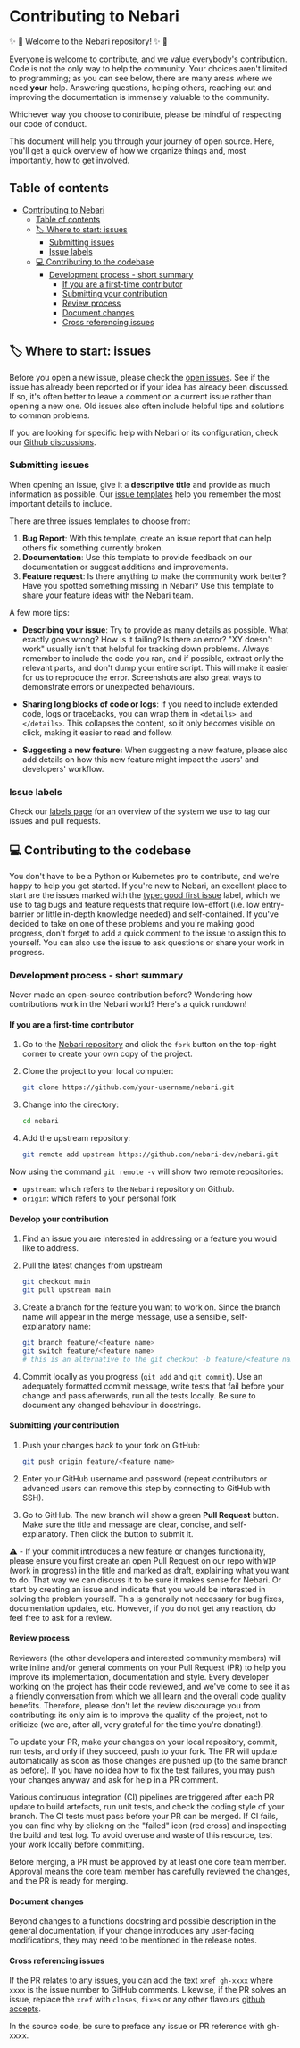 # Contributing to Nebari

:sparkles: :raised_hands: Welcome to the Nebari repository! :sparkles: :raised_hands:

Everyone is welcome to contribute, and we value everybody's contribution. Code is not the only way to help the community. Your choices aren't limited to programming; as you can see
below, there are many areas where we need **your** help. Answering questions, helping others, reaching out and improving the documentation is immensely valuable to the community.

Whichever way you choose to contribute, please be mindful of respecting our code of conduct.

This document will help you through your journey of open source. Here, you'll get a quick overview of how we organize things and, most importantly, how to get involved.

## Table of contents

- [Contributing to Nebari](#contributing-to-nebari)
  - [Table of contents](#table-of-contents)
  - [🏷 Where to start: issues](#-where-to-start-issues)
    - [Submitting issues](#submitting-issues)
    - [Issue labels](#issue-labels)
  - [:computer: Contributing to the codebase](#computer-contributing-to-the-codebase)
    - [Development process - short summary](#development-process---short-summary)
      - [If you are a first-time contributor](#if-you-are-a-first-time-contributor)
      - [Submitting your contribution](#submitting-your-contribution)
      - [Review process](#review-process)
      - [Document changes](#document-changes)
      - [Cross referencing issues](#cross-referencing-issues)

## 🏷 Where to start: issues

Before you open a new issue, please check the [open issues][nebari-issues]. See if the issue has already been reported or if your idea has already been discussed. If so, it's often
better to leave a comment on a current issue rather than opening a new one. Old issues also often include helpful tips and solutions to common problems.

If you are looking for specific help with Nebari or its configuration, check our [Github discussions][nebari-qa].

### Submitting issues

When opening an issue, give it a **descriptive title** and provide as much information as possible. Our [issue templates][nebari-templates] help you remember the most important
details to include.

There are three issues templates to choose from:

1. **Bug Report**: With this template, create an issue report that can help others fix something currently broken.
2. **Documentation**: Use this template to provide feedback on our documentation or suggest additions and improvements.
3. **Feature request**: Is there anything to make the community work better? Have you spotted something missing in Nebari? Use this template to share your feature ideas with the Nebari
   team.

A few more tips:

- **Describing your issue**: Try to provide as many details as possible. What exactly goes wrong? How is it failing? Is there an error? "XY doesn't work" usually isn't that helpful
  for tracking down problems. Always remember to include the code you ran, and if possible, extract only the relevant parts, and don't dump your entire script. This will make it
  easier for us to reproduce the error. Screenshots are also great ways to demonstrate errors or unexpected behaviours.

- **Sharing long blocks of code or logs**: If you need to include extended code, logs or tracebacks, you can wrap them in `<details> and </details>`. This collapses the content, so
  it only becomes visible on click, making it easier to read and follow.

- **Suggesting a new feature:** When suggesting a new feature, please also add details on how this new feature might impact the users' and developers' workflow.

### Issue labels

Check our [labels page][nebari-labels] for an overview of the system we use to tag our issues and pull requests.

## :computer: Contributing to the codebase

You don't have to be a Python or Kubernetes pro to contribute, and we're happy to help you get started. If you're new to Nebari, an excellent place to start are the issues marked
with the [type: good first issue](https://github.com/nebari-dev/nebari/labels/good%20first%20issue) label, which we use to tag bugs and feature requests that require
low-effort (i.e. low entry-barrier or little in-depth knowledge needed) and self-contained. If you've decided to take on one of these problems and you're making good progress,
don't forget to add a quick comment to the issue to assign this to yourself. You can also use the issue to ask questions or share your work in progress.

### Development process - short summary

Never made an open-source contribution before? Wondering how contributions work in the Nebari world? Here's a quick rundown!

#### If you are a first-time contributor

1. Go to the [Nebari repository][nebari-repo] and click the `fork` button on the top-right corner to create your own copy of the project.

2. Clone the project to your local computer:

   ```bash
   git clone https://github.com/your-username/nebari.git
   ```

3. Change into the directory:

   ```bash
   cd nebari
   ```

4. Add the upstream repository:

   ```bash
   git remote add upstream https://github.com/nebari-dev/nebari.git
   ```

Now using the command `git remote -v` will show two remote repositories:

- `upstream`: which refers to the `Nebari` repository on Github.
- `origin`: which refers to your personal fork

#### Develop your contribution

1. Find an issue you are interested in addressing or a feature you would like to address.

2. Pull the latest changes from upstream

   ```bash
   git checkout main
   git pull upstream main
   ```

3. Create a branch for the feature you want to work on. Since the branch name will appear in the merge message, use a sensible, self-explanatory name:

   ```bash
   git branch feature/<feature name>
   git switch feature/<feature name>
   # this is an alternative to the git checkout -b feature/<feature name> command
   ```

4. Commit locally as you progress (`git add` and `git commit`). Use an adequately formatted commit message, write tests that fail before your change and pass afterwards, run all
   the tests locally. Be sure to document any changed behaviour in docstrings.

#### Submitting your contribution

1. Push your changes back to your fork on GitHub:

   ```bash
   git push origin feature/<feature name>
   ```

2. Enter your GitHub username and password (repeat contributors or advanced users can remove this step by connecting to GitHub with SSH).

3. Go to GitHub. The new branch will show a green **Pull Request** button. Make sure the title and message are clear, concise, and self-explanatory. Then click the button to submit
   it.

:warning: - If your commit introduces a new feature or changes functionality, please ensure you first create an open Pull Request on our repo with `WIP` (work in progress) in the
title and marked as draft, explaining what you want to do. That way we can discuss it to be sure it makes sense for Nebari. Or start by creating an issue and indicate that you would
be interested in solving the problem yourself. This is generally not necessary for bug fixes, documentation updates, etc. However, if you do not get any reaction, do feel free to
ask for a review.

#### Review process

Reviewers (the other developers and interested community members) will write inline and/or general comments on your Pull Request (PR) to help you improve its implementation,
documentation and style. Every developer working on the project has their code reviewed, and we've come to see it as a friendly conversation from which we all learn and the overall
code quality benefits. Therefore, please don't let the review discourage you from contributing: its only aim is to improve the quality of the project, not to criticize (we are,
after all, very grateful for the time you're donating!).

To update your PR, make your changes on your local repository, commit, run tests, and only if they succeed, push to your fork. The PR will update automatically as soon as those
changes are pushed up (to the same branch as before). If you have no idea how to fix the test failures, you may push your changes anyway and ask for help in a PR comment.

Various continuous integration (CI) pipelines are triggered after each PR update to build artefacts, run unit tests, and check the coding style of your branch. The CI tests must
pass before your PR can be merged. If CI fails, you can find why by clicking on the "failed" icon (red cross) and inspecting the build and test log. To avoid overuse and waste of
this resource, test your work locally before committing.

Before merging, a PR must be approved by at least one core team member. Approval means the core team member has carefully reviewed the changes, and the PR is ready for merging.

#### Document changes

Beyond changes to a functions docstring and possible description in the general documentation, if your change introduces any user-facing modifications, they may need to be
mentioned in the release notes.

#### Cross referencing issues

If the PR relates to any issues, you can add the text `xref gh-xxxx` where `xxxx` is the issue number to GitHub comments. Likewise, if the PR solves an issue, replace the `xref`
with `closes`, `fixes` or any other flavours [github accepts](https://help.github.com/en/articles/closing-issues-using-keywords).

In the source code, be sure to preface any issue or PR reference with gh-xxxx.

<!-- Links -->

[nebari-issues]: https://github.com/nebari-dev/nebari/issues
[nebari-labels]: https://github.com/nebari-dev/nebari/labels
[nebari-qa]: https://github.com/nebari-dev/nebari/labels
[nebari-repo]: https://github.com/nebari-dev/nebari
[nebari-templates]: https://github.com/nebari-dev/nebari/issues/new/choose
